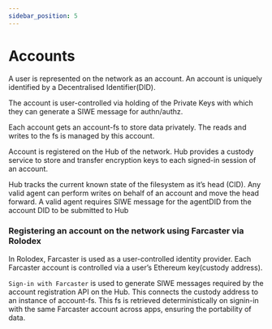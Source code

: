 ```yaml
---
sidebar_position: 5
---
```


# Accounts
A user is represented on the network as an account. An account is uniquely identified by a Decentralised Identifier(DID). 

The account is user-controlled via holding of the Private Keys with which they can generate a SIWE message for authn/authz.

Each account gets an account-fs to store data privately. The reads and writes to the fs is managed by this account.

Account is registered on the Hub of the network. Hub provides a custody service to store and transfer encryption keys to each signed-in session of an account.

Hub tracks the current known state of the filesystem as it’s head (CID). Any valid agent can perform writes on behalf of an account and move the head forward. A valid agent requires  SIWE message for the agentDID from the account DID to be submitted to Hub

### Registering an account on the network using Farcaster via Rolodex

In Rolodex, Farcaster is used as a user-controlled identity provider. Each Farcaster account is controlled via a user’s Ethereum key(custody address). 

`Sign-in with Farcaster` is used to generate SIWE messages required by the account registration API on the Hub. This connects the custody address to an instance of account-fs. This fs is retrieved deterministically on signin-in with the same Farcaster account across apps, ensuring the portability of data.